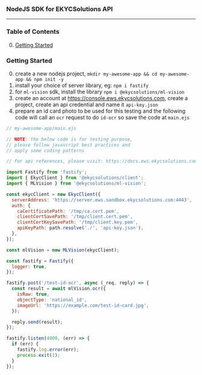 
### NodeJS SDK for EKYCSolutions API
---

### Table of Contents
0. [Getting Started](#getting-started)

### Getting Started
0. create a new nodejs project, `mkdir my-awesome-app && cd my-awesome-app && npm init -y`
1. install your choice of server library, eg: `npm i fastify`
2. for `ml-vision` sdk, install the library `npm i @ekycsolutions/ml-vision`
3. create an account at https://console.ews.ekycsolutions.com, create a project, create an api credential and name it `api-key.json`
4. prepare an id card photo to be used for this testing and the following code will call an `ocr` request to do `id-ocr` so save the code at `main.ejs`
```javascript
// my-awesome-app/main.ejs

// NOTE: the below code is for testing purpose,
// please follow javascript best practices and
// apply some coding patterns

// for api references, please visit: https://docs.ews.ekycsolutions.com

import Fastify from 'fastify';
import { EkycClient } from '@ekycsolutions/client';
import { MLVision } from '@ekycsolutions/ml-vision';

const ekycClient = new EkycClient({
  serverAddress: 'https://server.ews.sandbox.ekycsolutions.com:4443',
  auth: {
    caCertificatePath: '/tmp/ca.cert.pem',
    clientCertSavePath: '/tmp/client.cert.pem',
    clientCertKeySavePath: '/tmp/client.key.pem',
    apiKeyPath: path.resolve('./', 'api-key.json'),
  },
});

const mlVision = new MLVision(ekycClient);

const fastify = Fastify({
  logger: true,
});

fastify.post('/test-id-ocr', async (_req, reply) => {
  const result = await mlVision.ocr({
    isRaw: true,
    objectType: 'national_id',
    imageUrl: 'https://example.com/test-id-card.jpg',
  });

  reply.send(result);
});

fastify.listen(4000, (err) => {
  if (err) {
    fastify.log.error(err);
    process.exit(1);
  }
});
```
